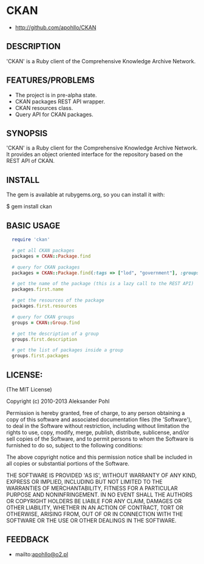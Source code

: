 # CKAN

* http://github.com/apohllo/CKAN

## DESCRIPTION

'CKAN' is a Ruby client of the Comprehensive Knowledge Archive Network.

## FEATURES/PROBLEMS

* The project is in pre-alpha state.
* CKAN packages REST API wrapper.
* CKAN resources class.
* Query API for CKAN packages.

## SYNOPSIS

'CKAN' is a Ruby client for the Comprehensive Knowledge Archive Network. It
provides an object oriented interface for the repository based on the REST API
of CKAN.

## INSTALL

The gem is available at rubygems.org, so you can install it with:

  $ gem install ckan

## BASIC USAGE

```ruby
  require 'ckan'

  # get all CKAN packages
  packages = CKAN::Package.find

  # query for CKAN packages
  packages = CKAN::Package.find(:tags => ["lod", "government"], :groups => "lodcloud")

  # get the name of the package (this is a lazy call to the REST API)
  packages.first.name

  # get the resources of the package
  packages.first.resources

  # query for CKAN groups
  groups = CKAN::Group.find

  # get the description of a group
  groups.first.description

  # get the list of packages inside a group
  groups.first.packages
```

## LICENSE:
 
(The MIT License)

Copyright (c) 2010-2013 Aleksander Pohl

Permission is hereby granted, free of charge, to any person obtaining
a copy of this software and associated documentation files (the
'Software'), to deal in the Software without restriction, including
without limitation the rights to use, copy, modify, merge, publish,
distribute, sublicense, and/or sell copies of the Software, and to
permit persons to whom the Software is furnished to do so, subject to
the following conditions:

The above copyright notice and this permission notice shall be
included in all copies or substantial portions of the Software.

THE SOFTWARE IS PROVIDED 'AS IS', WITHOUT WARRANTY OF ANY KIND,
EXPRESS OR IMPLIED, INCLUDING BUT NOT LIMITED TO THE WARRANTIES OF
MERCHANTABILITY, FITNESS FOR A PARTICULAR PURPOSE AND NONINFRINGEMENT.
IN NO EVENT SHALL THE AUTHORS OR COPYRIGHT HOLDERS BE LIABLE FOR ANY
CLAIM, DAMAGES OR OTHER LIABILITY, WHETHER IN AN ACTION OF CONTRACT,
TORT OR OTHERWISE, ARISING FROM, OUT OF OR IN CONNECTION WITH THE
SOFTWARE OR THE USE OR OTHER DEALINGS IN THE SOFTWARE.

## FEEDBACK

* mailto:apohllo@o2.pl

